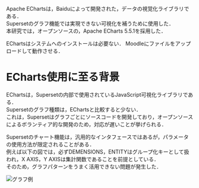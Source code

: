 Apache EChartsは，Baiduによって開発された，データの視覚化ライブラリである．  
Supersetのグラフ機能では実現できない可視化を補うために使用した．  
本研究では，オープンソースの，Apache ECharts 5.5.1を採用した．  
  
EChartsはシステムへのインストールは必要ない．
Moodleにファイルをアップロードして動作させる．  

# ECharts使用に至る背景
EChartsは，Supersetの内部で使用されているJavaScript可視化ライブラリである．  
Supersetのグラフ種類は，EChartsと比較すると少ない．  
これは，Supersetはグラフごとにソースコードを開発しており，オープンソースによるボランティア的な開発のため，対応が遅いことが挙げられる．  
  
Supersetのチャート機能は，汎用的なインタフェースではあるが，パラメータの使用方法が限定されることがある．  
例えば以下の図では，必ずDEMENSIONS，ENTITYはグループ化キーとして扱われ，X AXIS，Y AXISは集計関数であることを前提としている．  
そのため，グラフパターンをうまく活用できない問題が発生した．  

![グラフ例](/image/)
